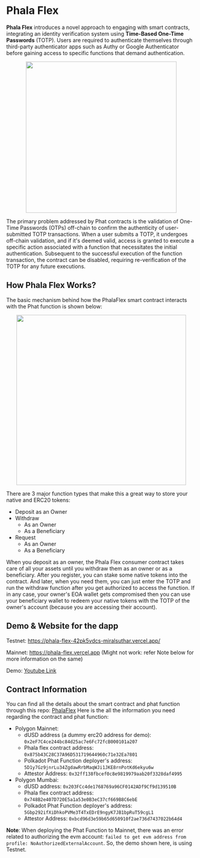 # Phala Flex

**Phala Flex** introduces a novel approach to engaging with smart contracts, integrating an identity verification system using **Time-Based One-Time Passwords** (TOTP). Users are required to authenticate themselves through third-party authenticator apps such as Authy or Google Authenticator before gaining access to specific functions that demand authentication. 

<p align="center">
<img src="https://github.com/miralsuthar/phala-flex/assets/76066586/3fd6adda-38be-4b91-9737-c5391194fb7f" height=400 />
</p>

The primary problem addressed by Phat contracts is the validation of One-Time Passwords (OTPs) off-chain to confirm the authenticity of user-submitted TOTP transactions. When a user submits a TOTP, it undergoes off-chain validation, and if it's deemed valid, access is granted to execute a specific action associated with a function that necessitates the initial authentication. Subsequent to the successful execution of the function transaction, the contract can be disabled, requiring re-verification of the TOTP for any future executions.

## How Phala Flex Works?

The basic mechanism behind how the PhalaFlex smart contract interacts with the Phat function is shown below:

<p align="center">
<img src="https://github.com/miralsuthar/phala-flex/assets/76066586/34587c06-0e23-424e-832c-fd14807fd23b" height=450 />
</p>

There are 3 major function types that make this a great way to store your native and ERC20 tokens:
- Deposit as an Owner
- Withdraw
  - As an Owner
  - As a Beneficiary
- Request
  - As an Owner
  - As a Beneficiary

When you deposit as an owner, the Phala Flex consumer contract takes care of all your assets until you withdraw them as an owner or as a beneficiary. 
After you register, you can stake some native tokens into the contract. And later, when you need them, you can just enter the TOTP and run the withdraw function after you get authorized to access the function.
If in any case, your owner's EOA wallet gets compromised then you can use your beneficiary wallet to redeem your native tokens with the TOTP of the owner's account (because you are accessing their account).

## Demo & Website for the dapp

Testnet: https://phala-flex-42pk5vdcs-miralsuthar.vercel.app/

Mainnet: https://phala-flex.vercel.app (Might not work: refer Note below for more information on the same)

Demo: [Youtube Link](https://youtu.be/250jKLzOomI)

## Contract Information

You can find all the details about the smart contract and phat function through this repo: [PhalaFlex](https://github.com/keshavsharma25/PhalaFlex)
Here is the all the information you need regarding the contract and phat function:
- Polygon Mainnet:
  - dUSD address (a dummy erc20 address for demo): `0x2eF7C4ce244bc84d25ac7e6Fc72fcB000101a207`
  - Phala flex contract address: `0x875b43C28C37A96D531719644960c71e32Ea7801`
  - Polkadot Phat Function deployer's address: `5D1y7Gz9jnrLu34ZgdawRrbMaqWJi1JKE8rnPotKd6ekyu6w`
  - Attestor Address: `0x32ff138fbcef0c8e9819979aab20f3328daf4995`
- Polygon Mumbai:
  - dUSD address: `0x203FCc4de1768769a96CF0142ADf9Cf9d139510B`
  - Phala flex contract address: `0x748B2e407D720E5a1a53e0B3eC37cf669B8C6ebE`
  - Polkadot Phat Function deployer's address: `5Gbp292ifXiDhkoPVMe3T4TxEDrE9ngyK7JB1bpRuT59cgL1`
  - Attestor Address: `0xbcd96d3e59b65d650910f2ae736d7437022b64d4`

**Note**: When deploying the Phat Function to Mainnet, there was an error related to authorizing the evm account: `failed to get evm address from profile: NoAuthorizedExternalAccount`. So, the demo shown here, is using Testnet.


